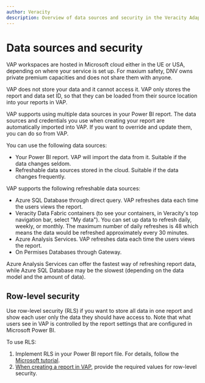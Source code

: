 ```yaml
---
author: Veracity
description: Overview of data sources and security in the Veracity Adapter for Power BI.
---
```


# Data sources and security

VAP workspaces are hosted in Microsoft cloud either in the UE or USA, depending on where your service is set up. For maxium safety, DNV owns private premium capacities and does not share them with anyone.

VAP does not store your data and it cannot access it. VAP only stores the report and data set ID, so that they can be loaded from their source location into your reports in VAP. 

VAP supports using multiple data sources in your Power BI report. The data sources and credentials you use when creating your report are automatically imported into VAP. If you want to override and update them, you can do so from VAP.

You can use the following data sources:
* Your Power BI report. VAP will import the data from it. Suitable if the data changes seldom.
* Refreshable data sources stored in the cloud. Suitable if the data changes frequently.

VAP supports the following refreshable data sources:
* Azure SQL Database through direct query. VAP refreshes data each time the users views the report.
* Veracity Data Fabric containers (to see your containers, in Veracity's top navigation bar, select "My data"). You can set up data to refresh daily, weekly, or monthly. The maximum number of daily refreshes is 48 which means the data would be refreshed approximately every 30 minutes. 
* Azure Analysis Services. VAP refreshes data each time the users views the report.
* On Permises Databases through Gateway.

Azure Analysis Services can offer the fastest way of refreshing report data, while Azure SQL Database may be the slowest (depending on the data model and the amount of data).

## Row-level security

Use row-level security (RLS) if you want to store all data in one report and show each user only the data they should have access to. Note that what users see in VAP is controlled by the report settings that are configured in Microsoft Power BI.

To use RLS:
1. Implement RLS in your Power BI report file. For details, follow the [Microsoft tutorial](https://learn.microsoft.com/en-us/power-bi/enterprise/service-admin-rls).
2. [When creating a report in VAP](admin-tab/manage-reports.md), provide the required values for row-level security.